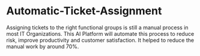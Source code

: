 # Automatic-Ticket-Assignment
Assigning tickets to the right functional groups is still a manual process in most IT Organizations. This AI Platform will automate this process to reduce risk, improve productivity and customer satisfaction. It helped to reduce the manual work by around 70%.
